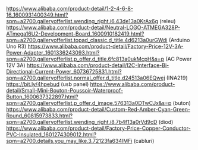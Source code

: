 https://www.alibaba.com/product-detail/1-2-4-6-8-16_1600931400349.html?spm=a2700.galleryofferlist.wending_right.i6.43de13a0KrAx6g (releu)
https://www.alibaba.com/product-detail/Neutral-LOGO-ATMEGA328P-ATmega16U2-Development-Board_1600910182419.html?spm=a2700.galleryofferlist.topad_classic.d_title.4d6213a0urGWdi (Arduino Uno R3)
https://www.alibaba.com/product-detail/Factory-Price-12V-3A-Power-Adapter_1601336243093.html?spm=a2700.galleryofferlist.p_offer.d_title.6fc813a0ukMcpH&s=p (AC Power 12V 3A)
https://www.alibaba.com/product-detail/I2C-Interface-Bi-Directional-Current-Power_60736725831.html?spm=a2700.galleryofferlist.normal_offer.d_title.d24513a06EQwej (INA219)
https://bit.ly/4hpebud (usb panel)
https://www.alibaba.com/product-detail/Small-Mini-Bouton-Poussoir-Waterproof-Button_1600637322897.html?spm=a2700.galleryofferlist.p_offer.d_image.576313a0DTwCJx&s=p (buton)
https://www.alibaba.com/product-detail/Custom-Red-Amber-Cyan-Green-Round_60815973833.html?spm=a2700.galleryofferlist.wending_right.i8.7b4f13a0rVd9cD (diod)
https://www.alibaba.com/product-detail/Factory-Price-Copper-Conductor-PVC-Insulated_1601274309012.html?spm=a2700.details.you_may_like.3.72123fa634lMFi (cabluri)
